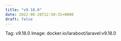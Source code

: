 ```yaml
---
title: "v9.18.0"
date: 2022-06-28T12:50:31+0000
draft: false
---
```


Tag: v9.18.0
Image: docker.io/laraboot/laravel:v9.18.0
